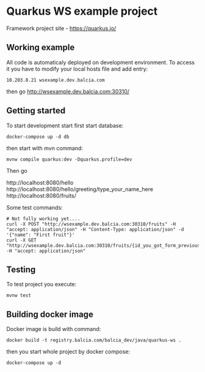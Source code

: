 # Quarkus WS example project

Framework project site - https://quarkus.io/

## Working example

All code is automaticaly deployed on development environment.
To access it you have to modify your local hosts file and add entry:

```shell script
10.203.8.21 wsexample.dev.balcia.com
```

then go http://wsexample.dev.balcia.com:30310/

## Getting started

To start development start first start database:

```shell script
docker-compose up -d db
```

then start with mvn command:

```shell script
mvnw compile quarkus:dev -Dquarkus.profile=dev
```

Then go 

http://localhost:8080/hello
http://localhost:8080/hello/greeting/type_your_name_here
http://localhost:8080/fruits/

Some test commands:

```shell script
# Not fully working yet....
curl -X POST "http://wsexample.dev.balcia.com:30310/fruits" -H "accept: application/json" -H "Content-Type: application/json" -d '{"name": "First fruit"}'
curl -X GET "http://wsexample.dev.balcia.com:30310/fruits/{id_you_got_form_previous}" -H "accept: application/json"
```

## Testing

To test project you execute:

```shell script
mvnw test
```

## Building docker image

Docker image is build with command:

```shell script
docker build -t registry.balcia.com/balcia_dev/java/quarkus-ws .
```

then you start whole project by docker compose:

```shell script
docker-compose up -d
```
